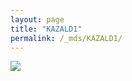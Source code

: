 ```yaml
---
layout: page
title: "KAZALD1"
permalink: /_mds/KAZALD1/
---
```


![](../../algns0/5HSAA054712_aln_report.png?raw=true)